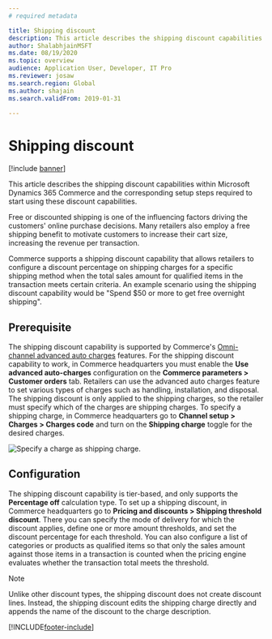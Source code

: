 ```yaml
---
# required metadata

title: Shipping discount
description: This article describes the shipping discount capabilities within Microsoft Dynamics 365 Commerce and the corresponding setup steps required to start using these discount capabilities.
author: ShalabhjainMSFT
ms.date: 08/19/2020
ms.topic: overview
audience: Application User, Developer, IT Pro
ms.reviewer: josaw
ms.search.region: Global
ms.author: shajain
ms.search.validFrom: 2019-01-31
 
---
```


# Shipping discount

[!include [banner](includes/banner.md)]

This article describes the shipping discount capabilities within Microsoft Dynamics 365 Commerce and the corresponding setup steps required to start using these discount capabilities.

Free or discounted shipping is one of the influencing factors driving the customers' online purchase decisions. Many retailers also employ a free shipping benefit to motivate customers to increase their cart size, increasing the revenue per transaction. 

Commerce supports a shipping discount capability that allows retailers to configure a discount percentage on shipping charges for a specific shipping method when the total sales amount for qualified items in the transaction meets certain criteria. An example scenario using the shipping discount capability would be "Spend $50 or more to get free overnight shipping".

## Prerequisite

The shipping discount capability is supported by Commerce's [Omni-channel advanced auto charges](/dynamics365/unified-operations/retail/omni-auto-charges) features. For the shipping discount capability to work, in Commerce headquarters you must enable the **Use advanced auto-charges** configuration on the **Commerce parameters \> Customer orders** tab. Retailers can use the advanced auto charges feature to set various types of charges such as handling, installation, and disposal. The shipping discount is only applied to the shipping charges, so the retailer must specify which of the charges are shipping charges. To specify a shipping charge, in Commerce headquarters go to **Channel setup \> Charges \> Charges code** and turn on the **Shipping charge** toggle for the desired charges. 

![Specify a charge as shipping charge.](./media/Specify_shipping_charge.png)

## Configuration

The shipping discount capability is tier-based, and only supports the **Percentage off** calculation type. To set up a shipping discount, in Commerce headquarters go to **Pricing and discounts \> Shipping threshold discount**. There you can specify the mode of delivery for which the discount applies, define one or more amount thresholds, and set the discount percentage for each threshold. You can also configure a list of categories or products as qualified items so that only the sales amount against those items in a transaction is counted when the pricing engine evaluates whether the transaction total meets the threshold.

> [!NOTE]
> Unlike other discount types, the shipping discount does not create discount lines. Instead, the shipping discount edits the shipping charge directly and appends the name of the discount to the charge description. 

[!INCLUDE[footer-include](../includes/footer-banner.md)]
